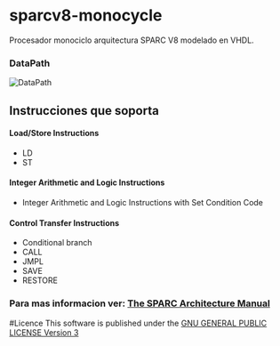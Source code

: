 # sparcv8-monocycle
Procesador monociclo arquitectura SPARC V8 modelado en VHDL.

### DataPath
![DataPath](https://github.com/z3774/sparcv8-monocycle/blob/master/DataPath-SPARCV8-MONOCYCLE.png)

## Instrucciones que soporta

#### Load/Store Instructions
- LD
- ST

#### Integer Arithmetic and Logic Instructions
- Integer Arithmetic and Logic Instructions with Set Condition Code

#### Control Transfer Instructions
- Conditional branch
- CALL
- JMPL
- SAVE
- RESTORE

### Para mas informacion ver: [The SPARC Architecture Manual](https://github.com/z3774/sparcv8-monocycle/blob/master/The-SPARC-Architecture-Manual.pdf)

#Licence
This software is published under the [GNU GENERAL PUBLIC LICENSE Version 3](LICENSE)
